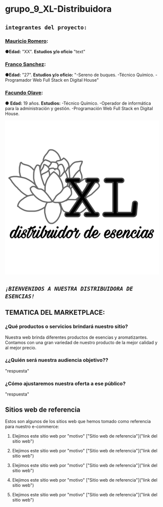# grupo_9_XL-Distribuidora

## `integrantes del proyecto:`

### [Mauricio Romero](https://github.com/Romero713):
●**Edad:** "XX". **Estudios y/o oficio** "text"

### [Franco Sanchez](https://github.com/FrancoSanchez2022):
●**Edad:** "27". **Estudios y/o oficio:** "-Sereno de buques. -Técnico Químico. -Programador Web Full Stack en Digital House"

### [Facundo Olave](https://github.com/Facuu18):
● **Edad:** 19 años. **Estudios:** -Técnico Químico. -Operador de informática para la administración y gestión. -Programación Web Full Stack en Digital House.

![LOGO](design/Logo%20distribuidora%20de%20esencias.jpeg "LOGO") 

## *`¡BIENVENIDOS A NUESTRA DISTRIBUIDORA DE ESENCIAS!`*

## **TEMATICA DEL MARKETPLACE:**

### **¿Qué productos o servicios brindará nuestro sitio?**

Nuestra web brinda diferentes productos de esencias y aromatizantes.
Contamos con una gran variedad de nuestro producto de la mejor calidad y al mejor precio.  

### **¿¿Quién será nuestra audiencia objetivo??**

"respuesta"

### **¿Cómo ajustaremos nuestra oferta a ese público?**

"respuesta"


## **Sitios web de referencia**

Estos son algunos de los sitios web que hemos tomado como referencia para nuestro e-commerce:

1. Elejimos este sitio web por "motivo"
["Sitio web de referencia"]("link del sitio web")

2. Elejimos este sitio web por "motivo"
["Sitio web de referencia"]("link del sitio web")

3. Elejimos este sitio web por "motivo"
["Sitio web de referencia"]("link del sitio web")

4. Elejimos este sitio web por "motivo"
["Sitio web de referencia"]("link del sitio web")

5. Elejimos este sitio web por "motivo"
["Sitio web de referencia"]("link del sitio web")
